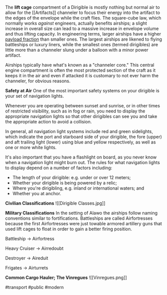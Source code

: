 The **lift cage** compartment of a Dirigible is mostly nothing but normal air to allow for the [[Artifacts]] channeler to focus their energy into the artifact to the edges of the envelope while the craft flies. The square-cube law, which normally works _against_ engineers, actually benefits airships; a slight increase in overall size can lead to a massive increase in envelope volume and thus lifting capacity. In engineering terms, larger airships have a higher [payload fraction](https://en.wikipedia.org/wiki/Payload_fraction) than smaller ones. The largest airships are likened to flying battleships or luxury liners, while the smallest ones (termed dirigibles) are little more than a channeler slung under a balloon with a minor power artifact.

Airships typically have what's known as a "channeler core."
This central engine compartment is often the most protected section of the craft as it keeps it in the air and even if attacked it is customary to not ever harm the channeler, for obvious reasons.

**Safety at Air**
One of the most important safety systems on your dirigible is your set of navigation lights.

Whenever you are operating between sunset and sunrise, or in other times of restricted visibility, such as in fog or rain, you need to display the appropriate navigation lights so that other dirigibles can see you and take the appropriate action to avoid a collision.

In general, all navigation light systems include red and green sidelights, which indicate the port and starboard side of your dirigible, the fore (upper) and aft trailing light (lower) using blue and yellow respectively, as well as one or more white lights.

It's also important that you have a flashlight on board, as you never know when a navigation light might burn out. The rules for what navigation lights to display depend on a number of factors including:

-   The length of your dirigible: e.g. under or over 12 meters;
-   Whether your dirigible is being powered by a relic;
-   Where you're dirigibling, e.g. inland or international waters; and
-   Whether you at anchor.

**Civilian Classifications**
![[Dirigible Classes.jpg]]

**Military Classifications**
In the setting of Alawo the airships follow naming conventions similar to fortifications. Battleships are called Airfortresses because the first Airfortresses were just towable armored artillery guns that used lift cages to float in order to gain a better firing position.

Battleship -> Airfortress

Heavy Cruiser -> Airredoubt

Destroyer -> Aireduit

Frigates -> Airturrets

**Common Cargo Hauler; The Vinregues**
![[Vinregues.png]]

#transport #public #modern